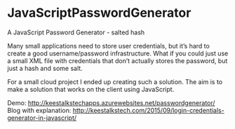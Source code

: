 # JavaScriptPasswordGenerator
A JavaScript Password Generator - salted hash

Many small applications need to store user credentials, but it’s hard to create a good username/password infrastructure. What if you could just use a small XML file with credentials that don’t actually stores the password, but just a hash and some salt.

For a small cloud project I ended up creating such a solution. The aim is to make a solution that works on the client using JavaScript.

Demo: http://keestalkstechapps.azurewebsites.net/passwordgenerator/
Blog with explanation: http://keestalkstech.com/2015/09/login-credentials-generator-in-javascript/
